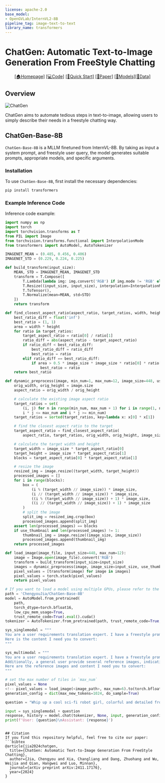 ```yaml
---
license: apache-2.0
base_model:
- OpenGVLab/InternVL2-8B
pipeline_tag: image-text-to-text
library_name: transformers
---
```


# ChatGen: Automatic Text-to-Image Generation From FreeStyle Chatting

<div align="center">

[\[🏠Homepage\]](https://chengyou-jia.github.io/ChatGen-Home/) [\[💻Code\]](https://github.com/chengyou-jia/ChatGen) [\[🚀Quick Start\]](#quick-start) [\[📝Paper\]](https://arxiv.org/abs/2411.17176) [\[🤗Models\]](https://huggingface.co/ChengyouJia/ChatGen-Base-8B)[\[🤗Data\]](https://huggingface.co/datasets/ChengyouJia/ChatGenBench)

</div>

## Overview
![ChatGen](./case_step.png)

ChatGen aims to automate tedious steps in text-to-image, allowing users to simply describe their needs in a freestyle chatting way.



## ChatGen-Base-8B 

`ChatGen-Base-8B` is a MLLM finetuned from InternVL-8B. By taking as input a system prompt, and freestyle user query, 
the model generates suitable prompts, appropriate models, and specific arguments.


### Installation
To use `ChatGen-Base-8B`, first install the necessary dependencies:
```bash
pip install transformers
```

### Example Inference Code
Inference code example:
```python
import numpy as np
import torch
import torchvision.transforms as T
from PIL import Image
from torchvision.transforms.functional import InterpolationMode
from transformers import AutoModel, AutoTokenizer

IMAGENET_MEAN = (0.485, 0.456, 0.406)
IMAGENET_STD = (0.229, 0.224, 0.225)

def build_transform(input_size):
    MEAN, STD = IMAGENET_MEAN, IMAGENET_STD
    transform = T.Compose([
        T.Lambda(lambda img: img.convert('RGB') if img.mode != 'RGB' else img),
        T.Resize((input_size, input_size), interpolation=InterpolationMode.BICUBIC),
        T.ToTensor(),
        T.Normalize(mean=MEAN, std=STD)
    ])
    return transform

def find_closest_aspect_ratio(aspect_ratio, target_ratios, width, height, image_size):
    best_ratio_diff = float('inf')
    best_ratio = (1, 1)
    area = width * height
    for ratio in target_ratios:
        target_aspect_ratio = ratio[0] / ratio[1]
        ratio_diff = abs(aspect_ratio - target_aspect_ratio)
        if ratio_diff < best_ratio_diff:
            best_ratio_diff = ratio_diff
            best_ratio = ratio
        elif ratio_diff == best_ratio_diff:
            if area > 0.5 * image_size * image_size * ratio[0] * ratio[1]:
                best_ratio = ratio
    return best_ratio

def dynamic_preprocess(image, min_num=1, max_num=12, image_size=448, use_thumbnail=False):
    orig_width, orig_height = image.size
    aspect_ratio = orig_width / orig_height

    # calculate the existing image aspect ratio
    target_ratios = set(
        (i, j) for n in range(min_num, max_num + 1) for i in range(1, n + 1) for j in range(1, n + 1) if
        i * j <= max_num and i * j >= min_num)
    target_ratios = sorted(target_ratios, key=lambda x: x[0] * x[1])

    # find the closest aspect ratio to the target
    target_aspect_ratio = find_closest_aspect_ratio(
        aspect_ratio, target_ratios, orig_width, orig_height, image_size)

    # calculate the target width and height
    target_width = image_size * target_aspect_ratio[0]
    target_height = image_size * target_aspect_ratio[1]
    blocks = target_aspect_ratio[0] * target_aspect_ratio[1]

    # resize the image
    resized_img = image.resize((target_width, target_height))
    processed_images = []
    for i in range(blocks):
        box = (
            (i % (target_width // image_size)) * image_size,
            (i // (target_width // image_size)) * image_size,
            ((i % (target_width // image_size)) + 1) * image_size,
            ((i // (target_width // image_size)) + 1) * image_size
        )
        # split the image
        split_img = resized_img.crop(box)
        processed_images.append(split_img)
    assert len(processed_images) == blocks
    if use_thumbnail and len(processed_images) != 1:
        thumbnail_img = image.resize((image_size, image_size))
        processed_images.append(thumbnail_img)
    return processed_images

def load_image(image_file, input_size=448, max_num=12):
    image = Image.open(image_file).convert('RGB')
    transform = build_transform(input_size=input_size)
    images = dynamic_preprocess(image, image_size=input_size, use_thumbnail=True, max_num=max_num)
    pixel_values = [transform(image) for image in images]
    pixel_values = torch.stack(pixel_values)
    return pixel_values

# If you want to load a model using multiple GPUs, please refer to the `Multiple GPUs` section.
path = 'ChengyouJia/ChatGen-Base-8B'
model = AutoModel.from_pretrained(
    path,
    torch_dtype=torch.bfloat16,
    low_cpu_mem_usage=True,
    trust_remote_code=True).eval().cuda()
tokenizer = AutoTokenizer.from_pretrained(path, trust_remote_code=True, use_fast=False)

sys_singlemodal = """
You are a user requirements translation expert. I have a freestyle prompt written by a non professional user for text-to-image tasks. Please convert the content of this freestyle prompt into professional prompt and professional negativePrompt, and provide the model and its parameters that are most suitable for the user's text-to-image task.
Here is the content I need you to convert:
"""

sys_multimodal = """
You are a user requirements translation expert. I have a freestyle prompt written by a non professional user for text-to-image tasks.
Additionally, a general user provide several reference images, indicating that they want the final generated image to have a style similar to those images. You should combine the reference images to convert the content of the freestyle prompt into professional prompt and professional negativePrompt, and provide the model and its parameters that are most suitable for the user's text-to-image task.
Here are the reference images and content I need you to convert:
"""

# set the max number of tiles in `max_num`
pixel_values = None
<!-- pixel_values = load_image(<image_path>, max_num=6).to(torch.bfloat16).cuda() -->
generation_config = dict(max_new_tokens=1024, do_sample=True)

question = "Whip up a cool sci-fi robot girl, colorful and detailed from waist up, y'know?"

input = sys_singlemodal + question 
response, history = model.chat(tokenizer, None, input, generation_config, history=None, return_history=True)
print(f'User: {question}\nAssistant: {response}')
```
```

## Citation
If you find this repository helpful, feel free to cite our paper:
```bibtex
@article{jia2024chatgen, 
  title={ChatGen: Automatic Text-to-Image Generation From FreeStyle Chatting}, 
  author={Jia, Chengyou and Xia, Changliang and Dang, Zhuohang and Wu, Weijia and Qian, Hangwei and Luo, Minnan}, 
  journal={arXiv preprint arXiv:2411.17176}, 
  year={2024}
}
```

